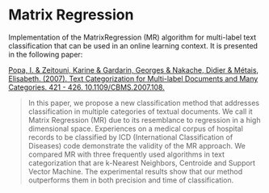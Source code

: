 # Matrix Regression
Implementation of the MatrixRegression (MR) algorithm for multi-label text classification that can be used in an online learning context. It is presented in the following paper:

[Popa, I. & Zeitouni, Karine & Gardarin, Georges & Nakache, Didier & Métais, Elisabeth. (2007). Text Categorization for Multi-label Documents and Many Categories. 421 - 426. 10.1109/CBMS.2007.108.](https://www.researchgate.net/publication/4257876_Text_Categorization_for_Multi-label_Documents_and_Many_Categories)

> In this paper, we propose a new classification method that addresses classification in multiple categories of textual documents. We call it Matrix Regression (MR) due to its resemblance to regression in a high dimensional space. Experiences on a medical corpus of hospital records to be classified by ICD (International Classification of Diseases) code demonstrate the validity of the MR approach. We compared MR with three frequently used algorithms in text categorization that are k-Nearest Neighbors, Centroide and Support Vector Machine. The experimental results show that our method outperforms them in both precision and time of classification.
